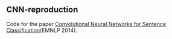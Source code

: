 ## CNN-reproduction
Code for the paper [Convolutional Neural Networks for Sentence Classification](https://aclanthology.org/D14-1181)(EMNLP 2014).
